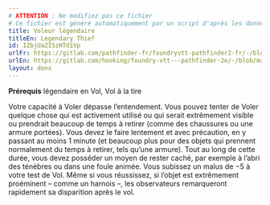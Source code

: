 ```yaml
---
# ATTENTION : Ne modifiez pas ce fichier
# Ce fichier est généré automatiquement par un script d'après les données du module Foundry VTT officiel et de sa traduction
title: Voleur légendaire
titleEn: Legendary Thief
id: IZbjUaZI5zHTd1Vp
urlFr: https://gitlab.com/pathfinder-fr/foundryvtt-pathfinder2-fr/-/blob/master/data/feats/IZbjUaZI5zHTd1Vp.htm
urlEn: https://gitlab.com/hooking/foundry-vtt---pathfinder-2e/-/blob/master/packs/data/feats.db/legendary-thief.json
layout: dons
---
```

**Prérequis** légendaire en Vol, Vol à la tire

Votre capacité à Voler dépasse l’entendement. Vous pouvez tenter de Voler quelque chose qui est activement utilisé ou qui serait extrêmement visible ou prendrait beaucoup de temps à retirer (comme des chaussures ou une armure portées). Vous devez le faire lentement et avec précaution,
en y passant au moins 1 minute (et beaucoup plus pour des objets qui prennent normalement du temps à retirer, tels qu’une armure). Tout au long de cette durée, vous devez posséder un moyen de rester caché, par exemple à l’abri des ténèbres ou dans une foule animée. Vous subissez un malus de −5 à votre test de Vol. Même si vous réussissez, si l’objet est extrêmement proéminent – comme un harnois –, les observateurs remarqueront rapidement sa disparition après le vol.
